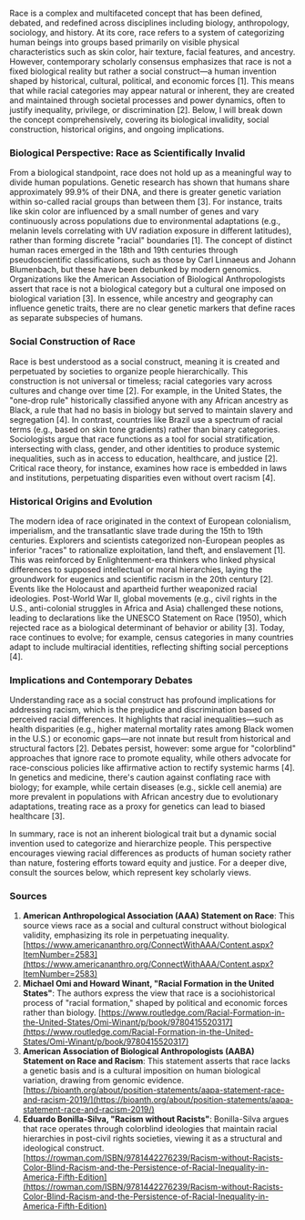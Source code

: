 Race is a complex and multifaceted concept that has been defined, debated, and redefined across disciplines including biology, anthropology, sociology, and history. At its core, race refers to a system of categorizing human beings into groups based primarily on visible physical characteristics such as skin color, hair texture, facial features, and ancestry. However, contemporary scholarly consensus emphasizes that race is not a fixed biological reality but rather a social construct—a human invention shaped by historical, cultural, political, and economic forces [1]. This means that while racial categories may appear natural or inherent, they are created and maintained through societal processes and power dynamics, often to justify inequality, privilege, or discrimination [2]. Below, I will break down the concept comprehensively, covering its biological invalidity, social construction, historical origins, and ongoing implications.

### Biological Perspective: Race as Scientifically Invalid
From a biological standpoint, race does not hold up as a meaningful way to divide human populations. Genetic research has shown that humans share approximately 99.9% of their DNA, and there is greater genetic variation within so-called racial groups than between them [3]. For instance, traits like skin color are influenced by a small number of genes and vary continuously across populations due to environmental adaptations (e.g., melanin levels correlating with UV radiation exposure in different latitudes), rather than forming discrete "racial" boundaries [1]. The concept of distinct human races emerged in the 18th and 19th centuries through pseudoscientific classifications, such as those by Carl Linnaeus and Johann Blumenbach, but these have been debunked by modern genomics. Organizations like the American Association of Biological Anthropologists assert that race is not a biological category but a cultural one imposed on biological variation [3]. In essence, while ancestry and geography can influence genetic traits, there are no clear genetic markers that define races as separate subspecies of humans.

### Social Construction of Race
Race is best understood as a social construct, meaning it is created and perpetuated by societies to organize people hierarchically. This construction is not universal or timeless; racial categories vary across cultures and change over time [2]. For example, in the United States, the "one-drop rule" historically classified anyone with any African ancestry as Black, a rule that had no basis in biology but served to maintain slavery and segregation [4]. In contrast, countries like Brazil use a spectrum of racial terms (e.g., based on skin tone gradients) rather than binary categories. Sociologists argue that race functions as a tool for social stratification, intersecting with class, gender, and other identities to produce systemic inequalities, such as in access to education, healthcare, and justice [2]. Critical race theory, for instance, examines how race is embedded in laws and institutions, perpetuating disparities even without overt racism [4].

### Historical Origins and Evolution
The modern idea of race originated in the context of European colonialism, imperialism, and the transatlantic slave trade during the 15th to 19th centuries. Explorers and scientists categorized non-European peoples as inferior "races" to rationalize exploitation, land theft, and enslavement [1]. This was reinforced by Enlightenment-era thinkers who linked physical differences to supposed intellectual or moral hierarchies, laying the groundwork for eugenics and scientific racism in the 20th century [2]. Events like the Holocaust and apartheid further weaponized racial ideologies. Post-World War II, global movements (e.g., civil rights in the U.S., anti-colonial struggles in Africa and Asia) challenged these notions, leading to declarations like the UNESCO Statement on Race (1950), which rejected race as a biological determinant of behavior or ability [3]. Today, race continues to evolve; for example, census categories in many countries adapt to include multiracial identities, reflecting shifting social perceptions [4].

### Implications and Contemporary Debates
Understanding race as a social construct has profound implications for addressing racism, which is the prejudice and discrimination based on perceived racial differences. It highlights that racial inequalities—such as health disparities (e.g., higher maternal mortality rates among Black women in the U.S.) or economic gaps—are not innate but result from historical and structural factors [2]. Debates persist, however: some argue for "colorblind" approaches that ignore race to promote equality, while others advocate for race-conscious policies like affirmative action to rectify systemic harms [4]. In genetics and medicine, there's caution against conflating race with biology; for example, while certain diseases (e.g., sickle cell anemia) are more prevalent in populations with African ancestry due to evolutionary adaptations, treating race as a proxy for genetics can lead to biased healthcare [3].

In summary, race is not an inherent biological trait but a dynamic social invention used to categorize and hierarchize people. This perspective encourages viewing racial differences as products of human society rather than nature, fostering efforts toward equity and justice. For a deeper dive, consult the sources below, which represent key scholarly views.

### Sources
1. **American Anthropological Association (AAA) Statement on Race**: This source views race as a social and cultural construct without biological validity, emphasizing its role in perpetuating inequality. [https://www.americananthro.org/ConnectWithAAA/Content.aspx?ItemNumber=2583](https://www.americananthro.org/ConnectWithAAA/Content.aspx?ItemNumber=2583)  
2. **Michael Omi and Howard Winant, "Racial Formation in the United States"**: The authors express the view that race is a sociohistorical process of "racial formation," shaped by political and economic forces rather than biology. [https://www.routledge.com/Racial-Formation-in-the-United-States/Omi-Winant/p/book/9780415520317](https://www.routledge.com/Racial-Formation-in-the-United-States/Omi-Winant/p/book/9780415520317)  
3. **American Association of Biological Anthropologists (AABA) Statement on Race and Racism**: This statement asserts that race lacks a genetic basis and is a cultural imposition on human biological variation, drawing from genomic evidence. [https://bioanth.org/about/position-statements/aapa-statement-race-and-racism-2019/](https://bioanth.org/about/position-statements/aapa-statement-race-and-racism-2019/)  
4. **Eduardo Bonilla-Silva, "Racism without Racists"**: Bonilla-Silva argues that race operates through colorblind ideologies that maintain racial hierarchies in post-civil rights societies, viewing it as a structural and ideological construct. [https://rowman.com/ISBN/9781442276239/Racism-without-Racists-Color-Blind-Racism-and-the-Persistence-of-Racial-Inequality-in-America-Fifth-Edition](https://rowman.com/ISBN/9781442276239/Racism-without-Racists-Color-Blind-Racism-and-the-Persistence-of-Racial-Inequality-in-America-Fifth-Edition)
